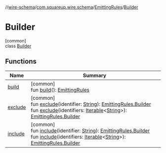 //[wire-schema](../../../../index.md)/[com.squareup.wire.schema](../../index.md)/[EmittingRules](../index.md)/[Builder](index.md)

# Builder

[common]\
class [Builder](index.md)

## Functions

| Name | Summary |
|---|---|
| [build](build.md) | [common]<br>fun [build](build.md)(): [EmittingRules](../index.md) |
| [exclude](exclude.md) | [common]<br>fun [exclude](exclude.md)(identifier: [String](https://kotlinlang.org/api/latest/jvm/stdlib/kotlin/-string/index.html)): [EmittingRules.Builder](index.md)<br>fun [exclude](exclude.md)(identifiers: [Iterable](https://kotlinlang.org/api/latest/jvm/stdlib/kotlin.collections/-iterable/index.html)&lt;[String](https://kotlinlang.org/api/latest/jvm/stdlib/kotlin/-string/index.html)&gt;): [EmittingRules.Builder](index.md) |
| [include](include.md) | [common]<br>fun [include](include.md)(identifier: [String](https://kotlinlang.org/api/latest/jvm/stdlib/kotlin/-string/index.html)): [EmittingRules.Builder](index.md)<br>fun [include](include.md)(identifiers: [Iterable](https://kotlinlang.org/api/latest/jvm/stdlib/kotlin.collections/-iterable/index.html)&lt;[String](https://kotlinlang.org/api/latest/jvm/stdlib/kotlin/-string/index.html)&gt;): [EmittingRules.Builder](index.md) |
